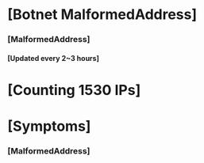 # [Botnet MalformedAddress]
### [MalformedAddress]
#### [Updated every 2~3 hours]

# [Counting 1530 IPs]

# [Symptoms] 
###   [MalformedAddress]
